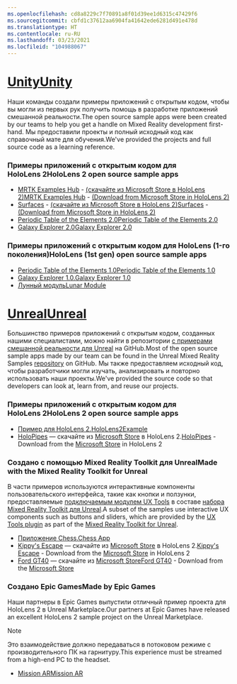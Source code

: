 ```yaml
---
ms.openlocfilehash: cd8a8229c7f70891a8f01d39ee1d6315c47429f6
ms.sourcegitcommit: cbfd1c37612aa6904fa41642ede6281d491e478d
ms.translationtype: HT
ms.contentlocale: ru-RU
ms.lasthandoff: 03/23/2021
ms.locfileid: "104988067"
---
```

# <a name="unity"></a>[<span data-ttu-id="9e257-101">Unity</span><span class="sxs-lookup"><span data-stu-id="9e257-101">Unity</span></span>](#tab/unity)

<span data-ttu-id="9e257-102">Наши команды создали примеры приложений с открытым кодом, чтобы вы могли из первых рук получить помощь в разработке приложений смешанной реальности.</span><span class="sxs-lookup"><span data-stu-id="9e257-102">The open source sample apps were been created by our teams to help you get a handle on Mixed Reality development first-hand.</span></span> <span data-ttu-id="9e257-103">Мы предоставили проекты и полный исходный код как справочный мате для обучения.</span><span class="sxs-lookup"><span data-stu-id="9e257-103">We've provided the projects and full source code as a learning reference.</span></span>

### <a name="hololens-2-open-source-sample-apps"></a><span data-ttu-id="9e257-104">Примеры приложений с открытым кодом для HoloLens 2</span><span class="sxs-lookup"><span data-stu-id="9e257-104">HoloLens 2 open source sample apps</span></span>

* <span data-ttu-id="9e257-105">[MRTK Examples Hub](https://microsoft.github.io/MixedRealityToolkit-Unity/Documentation/README_ExampleHub.html) - [(скачайте из Microsoft Store в HoloLens 2)](https://www.microsoft.com/p/mrtk-examples-hub/9mv8c39l2sj4)</span><span class="sxs-lookup"><span data-stu-id="9e257-105">[MRTK Examples Hub](https://microsoft.github.io/MixedRealityToolkit-Unity/Documentation/README_ExampleHub.html) - [(Download from Microsoft Store in HoloLens 2)](https://www.microsoft.com/p/mrtk-examples-hub/9mv8c39l2sj4)</span></span>
* <span data-ttu-id="9e257-106">[Surfaces](../unity/sampleapp-surfaces.md) - [(скачайте из Microsoft Store в HoloLens 2)](https://www.microsoft.com/p/surfaces/9nvkpv3sk3x0)</span><span class="sxs-lookup"><span data-stu-id="9e257-106">[Surfaces](../unity/sampleapp-surfaces.md) - [(Download from Microsoft Store in HoloLens 2)](https://www.microsoft.com/p/surfaces/9nvkpv3sk3x0)</span></span>
* [<span data-ttu-id="9e257-107">Periodic Table of the Elements 2.0</span><span class="sxs-lookup"><span data-stu-id="9e257-107">Periodic Table of the Elements 2.0</span></span>](https://medium.com/@dongyoonpark/bringing-the-periodic-table-of-the-elements-app-to-hololens-2-with-mrtk-v2-a6e3d8362158)
* [<span data-ttu-id="9e257-108">Galaxy Explorer 2.0</span><span class="sxs-lookup"><span data-stu-id="9e257-108">Galaxy Explorer 2.0</span></span>](../unity/galaxy-explorer-update.md)

### <a name="hololens-1st-gen-open-source-sample-apps"></a><span data-ttu-id="9e257-109">Примеры приложений с открытым кодом для HoloLens (1-го поколения)</span><span class="sxs-lookup"><span data-stu-id="9e257-109">HoloLens (1st gen) open source sample apps</span></span>

* [<span data-ttu-id="9e257-110">Periodic Table of the Elements 1.0</span><span class="sxs-lookup"><span data-stu-id="9e257-110">Periodic Table of the Elements 1.0</span></span>](../unity/periodic-table-of-the-elements.md)
* [<span data-ttu-id="9e257-111">Galaxy Explorer 1.0.</span><span class="sxs-lookup"><span data-stu-id="9e257-111">Galaxy Explorer 1.0</span></span>](../unity/galaxy-explorer.md)
* [<span data-ttu-id="9e257-112">Лунный модуль</span><span class="sxs-lookup"><span data-stu-id="9e257-112">Lunar Module</span></span>](../unity/lunar-module.md)

# <a name="unreal"></a>[<span data-ttu-id="9e257-113">Unreal</span><span class="sxs-lookup"><span data-stu-id="9e257-113">Unreal</span></span>](#tab/unreal)

<span data-ttu-id="9e257-114">Большинство примеров приложений с открытым кодом, созданных нашими специалистами, можно найти в репозитории [с примерами смешанной реальности для Unreal](https://github.com/microsoft/MixedReality-Unreal-Samples) на GitHub.</span><span class="sxs-lookup"><span data-stu-id="9e257-114">Most of the open source sample apps made by our team can be found in the Unreal Mixed Reality Samples [repository](https://github.com/microsoft/MixedReality-Unreal-Samples) on GitHub.</span></span> <span data-ttu-id="9e257-115">Мы также предоставляем исходный код, чтобы разработчики могли изучать, анализировать и повторно использовать наши проекты.</span><span class="sxs-lookup"><span data-stu-id="9e257-115">We've provided the source code so that developers can look at, learn from, and reuse our projects.</span></span>

### <a name="hololens-2-open-source-sample-apps"></a><span data-ttu-id="9e257-116">Примеры приложений с открытым кодом для HoloLens 2</span><span class="sxs-lookup"><span data-stu-id="9e257-116">HoloLens 2 open source sample apps</span></span>

* [<span data-ttu-id="9e257-117">Пример для HoloLens 2.</span><span class="sxs-lookup"><span data-stu-id="9e257-117">HoloLens2Example</span></span>](https://github.com/microsoft/MixedReality-Unreal-Samples/tree/master/HoloLens2Example)
* <span data-ttu-id="9e257-118">[HoloPipes](https://github.com/microsoft/MixedReality-Unreal-HoloPipes) — скачайте из [Microsoft Store](https://www.microsoft.com/p/holopipes/9mszb3nnrxn9) в HoloLens 2.</span><span class="sxs-lookup"><span data-stu-id="9e257-118">[HoloPipes](https://github.com/microsoft/MixedReality-Unreal-HoloPipes) - Download from the [Microsoft Store](https://www.microsoft.com/p/holopipes/9mszb3nnrxn9) in HoloLens 2</span></span>

### <a name="made-with-the-mixed-reality-toolkit-for-unreal"></a><span data-ttu-id="9e257-119">Создано с помощью Mixed Reality Toolkit для Unreal</span><span class="sxs-lookup"><span data-stu-id="9e257-119">Made with the Mixed Reality Toolkit for Unreal</span></span>

<span data-ttu-id="9e257-120">В части примеров используются интерактивные компоненты пользовательского интерфейса, такие как кнопки и ползунки, предоставляемые [подключаемым модулем UX Tools](https://aka.ms/uxt-unreal) в составе [набора Mixed Reality Toolkit для Unreal](https://aka.ms/mrtk-unreal).</span><span class="sxs-lookup"><span data-stu-id="9e257-120">A subset of the samples use interactive UX components such as buttons and sliders, which are provided by the [UX Tools plugin](https://aka.ms/uxt-unreal) as part of the [Mixed Reality Toolkit for Unreal](https://aka.ms/mrtk-unreal).</span></span>

* [<span data-ttu-id="9e257-121">Приложение Chess.</span><span class="sxs-lookup"><span data-stu-id="9e257-121">Chess App</span></span>](https://github.com/microsoft/MixedReality-Unreal-Samples/tree/master/ChessApp)
* <span data-ttu-id="9e257-122">[Kippy's Escape](../unreal/unreal-kippys-escape.md) — скачайте из [Microsoft Store](https://www.microsoft.com/p/kippys-escape/9nbd7gl86vkd) в HoloLens 2.</span><span class="sxs-lookup"><span data-stu-id="9e257-122">[Kippy's Escape](../unreal/unreal-kippys-escape.md) - Download from the [Microsoft Store](https://www.microsoft.com/p/kippys-escape/9nbd7gl86vkd) in HoloLens 2</span></span>
* <span data-ttu-id="9e257-123">[Ford GT40](../unreal/unreal-ford-gt40.md) — скачайте из [Microsoft Store](https://www.microsoft.com/p/ford-gt40/9p4vllktfvfp)</span><span class="sxs-lookup"><span data-stu-id="9e257-123">[Ford GT40](../unreal/unreal-ford-gt40.md) - Download from the [Microsoft Store](https://www.microsoft.com/p/ford-gt40/9p4vllktfvfp)</span></span>

### <a name="made-by-epic-games"></a><span data-ttu-id="9e257-124">Создано Epic Games</span><span class="sxs-lookup"><span data-stu-id="9e257-124">Made by Epic Games</span></span>

<span data-ttu-id="9e257-125">Наши партнеры в Epic Games выпустили отличный пример проекта для HoloLens 2 в Unreal Marketplace.</span><span class="sxs-lookup"><span data-stu-id="9e257-125">Our partners at Epic Games have released an excellent HoloLens 2 sample project on the Unreal Marketplace.</span></span>

> [!NOTE]
> <span data-ttu-id="9e257-126">Это взаимодействие должно передаваться в потоковом режиме с производительного ПК на гарнитуру.</span><span class="sxs-lookup"><span data-stu-id="9e257-126">This experience must be streamed from a high-end PC to the headset.</span></span>

* [<span data-ttu-id="9e257-127">Mission AR</span><span class="sxs-lookup"><span data-stu-id="9e257-127">Mission AR</span></span>](https://docs.unrealengine.com/Resources/Showcases/MissionAR/index.html)
